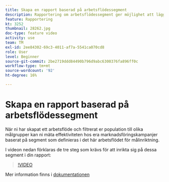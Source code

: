 ```yaml
---
title: Skapa en rapport baserad på arbetsflödessegment
description: Rapportering om arbetsflödessegment ger möjlighet att lägga till kod för arbetsflödessegment i dynamisk rapportering.
feature: Rapportering
kt: 3252
thumbnail: 28262.jpg
doc-type: feature video
activity: use
team: TM
exl-id: 2ee84302-69c3-4011-af7a-5541ca070cd8
role: User
level: Beginner
source-git-commit: 2be2719ddd84490b796d9abc6300376fa896ff0c
workflow-type: tm+mt
source-wordcount: '92'
ht-degree: 16%

---
```


# Skapa en rapport baserad på arbetsflödessegment

När ni har skapat ett arbetsflöde och filtrerat er population till olika målgrupper kan ni mäta effektiviteten hos era marknadsföringskampanjer baserat på segment som definieras i det här arbetsflödet för målinriktning.

I videon nedan förklaras de tre steg som krävs för att inrikta sig på dessa segment i din rapport:

>[!VIDEO](https://video.tv.adobe.com/v/28262?quality=12)

Mer information finns i [dokumentationen](https://docs.adobe.com/content/help/en/campaign-standard/using/reporting/customizing-reports/creating-a-report-workflow-segment.html)
